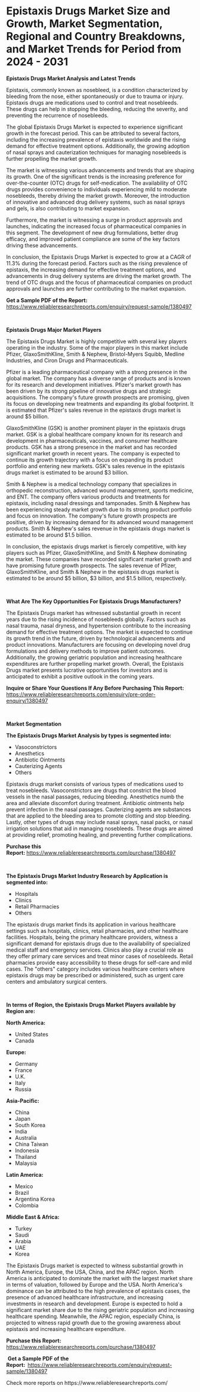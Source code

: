<p><h1>Epistaxis Drugs Market Size and Growth, Market Segmentation, Regional and Country Breakdowns, and Market Trends for Period from 2024 -  2031</h1></p><p><strong>Epistaxis Drugs Market Analysis and Latest Trends</strong></p>
<p><p>Epistaxis, commonly known as nosebleed, is a condition characterized by bleeding from the nose, either spontaneously or due to trauma or injury. Epistaxis drugs are medications used to control and treat nosebleeds. These drugs can help in stopping the bleeding, reducing the severity, and preventing the recurrence of nosebleeds.</p><p>The global Epistaxis Drugs Market is expected to experience significant growth in the forecast period. This can be attributed to several factors, including the increasing prevalence of epistaxis worldwide and the rising demand for effective treatment options. Additionally, the growing adoption of nasal sprays and cauterization techniques for managing nosebleeds is further propelling the market growth.</p><p>The market is witnessing various advancements and trends that are shaping its growth. One of the significant trends is the increasing preference for over-the-counter (OTC) drugs for self-medication. The availability of OTC drugs provides convenience to individuals experiencing mild to moderate nosebleeds, thereby driving the market growth. Moreover, the introduction of innovative and advanced drug delivery systems, such as nasal sprays and gels, is also contributing to market expansion.</p><p>Furthermore, the market is witnessing a surge in product approvals and launches, indicating the increased focus of pharmaceutical companies in this segment. The development of new drug formulations, better drug efficacy, and improved patient compliance are some of the key factors driving these advancements.</p><p>In conclusion, the Epistaxis Drugs Market is expected to grow at a CAGR of 11.3% during the forecast period. Factors such as the rising prevalence of epistaxis, the increasing demand for effective treatment options, and advancements in drug delivery systems are driving the market growth. The trend of OTC drugs and the focus of pharmaceutical companies on product approvals and launches are further contributing to the market expansion.</p></p>
<p><strong>Get a Sample PDF of the Report:&nbsp;</strong> <a href="https://www.reliableresearchreports.com/enquiry/request-sample/1380497">https://www.reliableresearchreports.com/enquiry/request-sample/1380497</a></p>
<p>&nbsp;</p>
<p><strong>Epistaxis Drugs Major Market Players</strong></p>
<p><p>The Epistaxis Drugs Market is highly competitive with several key players operating in the industry. Some of the major players in this market include Pfizer, GlaxoSmithKline, Smith & Nephew, Bristol-Myers Squibb, Medline Industries, and Ciron Drugs and Pharmaceuticals.</p><p>Pfizer is a leading pharmaceutical company with a strong presence in the global market. The company has a diverse range of products and is known for its research and development initiatives. Pfizer's market growth has been driven by its strong pipeline of innovative drugs and strategic acquisitions. The company's future growth prospects are promising, given its focus on developing new treatments and expanding its global footprint. It is estimated that Pfizer's sales revenue in the epistaxis drugs market is around $5 billion.</p><p>GlaxoSmithKline (GSK) is another prominent player in the epistaxis drugs market. GSK is a global healthcare company known for its research and development in pharmaceuticals, vaccines, and consumer healthcare products. GSK has a strong presence in the market and has recorded significant market growth in recent years. The company is expected to continue its growth trajectory with a focus on expanding its product portfolio and entering new markets. GSK's sales revenue in the epistaxis drugs market is estimated to be around $3 billion.</p><p>Smith & Nephew is a medical technology company that specializes in orthopedic reconstruction, advanced wound management, sports medicine, and ENT. The company offers various products and treatments for epistaxis, including nasal dressings and tamponades. Smith & Nephew has been experiencing steady market growth due to its strong product portfolio and focus on innovation. The company's future growth prospects are positive, driven by increasing demand for its advanced wound management products. Smith & Nephew's sales revenue in the epistaxis drugs market is estimated to be around $1.5 billion.</p><p>In conclusion, the epistaxis drugs market is fiercely competitive, with key players such as Pfizer, GlaxoSmithKline, and Smith & Nephew dominating the market. These companies have recorded significant market growth and have promising future growth prospects. The sales revenue of Pfizer, GlaxoSmithKline, and Smith & Nephew in the epistaxis drugs market is estimated to be around $5 billion, $3 billion, and $1.5 billion, respectively.</p></p>
<p>&nbsp;</p>
<p><strong>What Are The Key Opportunities For Epistaxis Drugs Manufacturers?</strong></p>
<p><p>The Epistaxis Drugs market has witnessed substantial growth in recent years due to the rising incidence of nosebleeds globally. Factors such as nasal trauma, nasal dryness, and hypertension contribute to the increasing demand for effective treatment options. The market is expected to continue its growth trend in the future, driven by technological advancements and product innovations. Manufacturers are focusing on developing novel drug formulations and delivery methods to improve patient outcomes. Additionally, the growing geriatric population and increasing healthcare expenditures are further propelling market growth. Overall, the Epistaxis Drugs market presents lucrative opportunities for investors and is anticipated to exhibit a positive outlook in the coming years.</p></p>
<p><strong>Inquire or Share Your Questions If Any Before Purchasing This Report:</strong> <a href="https://www.reliableresearchreports.com/enquiry/pre-order-enquiry/1380497">https://www.reliableresearchreports.com/enquiry/pre-order-enquiry/1380497</a></p>
<p>&nbsp;</p>
<p><strong>Market Segmentation</strong></p>
<p><strong>The Epistaxis Drugs Market Analysis by types is segmented into:</strong></p>
<p><ul><li>Vasoconstrictors</li><li>Anesthetics</li><li>Antibiotic Ointments</li><li>Cauterizing Agents</li><li>Others</li></ul></p>
<p><p>Epistaxis drugs market consists of various types of medications used to treat nosebleeds. Vasoconstrictors are drugs that constrict the blood vessels in the nasal passages, reducing bleeding. Anesthetics numb the area and alleviate discomfort during treatment. Antibiotic ointments help prevent infection in the nasal passages. Cauterizing agents are substances that are applied to the bleeding area to promote clotting and stop bleeding. Lastly, other types of drugs may include nasal sprays, nasal packs, or nasal irrigation solutions that aid in managing nosebleeds. These drugs are aimed at providing relief, promoting healing, and preventing further complications.</p></p>
<p><strong>Purchase this Report:&nbsp;</strong><a href="https://www.reliableresearchreports.com/purchase/1380497">https://www.reliableresearchreports.com/purchase/1380497</a></p>
<p>&nbsp;</p>
<p><strong>The Epistaxis Drugs Market Industry Research by Application is segmented into:</strong></p>
<p><ul><li>Hospitals</li><li>Clinics</li><li>Retail Pharmacies</li><li>Others</li></ul></p>
<p><p>The epistaxis drugs market finds its application in various healthcare settings such as hospitals, clinics, retail pharmacies, and other healthcare facilities. Hospitals, being the primary healthcare providers, witness a significant demand for epistaxis drugs due to the availability of specialized medical staff and emergency services. Clinics also play a crucial role as they offer primary care services and treat minor cases of nosebleeds. Retail pharmacies provide easy accessibility to these drugs for self-care and mild cases. The "others" category includes various healthcare centers where epistaxis drugs may be prescribed or administered, such as urgent care centers and ambulatory surgical centers.</p></p>
<p>&nbsp;</p>
<p><strong>In terms of Region, the Epistaxis Drugs Market Players available by Region are:</strong></p>
<p>
    <p> <strong> North America: </strong>
        <ul>
            <li>United States</li>
            <li>Canada</li>
        </ul>
        </p> 
    <p> <strong> Europe: </strong>
        <ul>
            <li>Germany</li>
            <li>France</li>
            <li>U.K.</li>
            <li>Italy</li>
            <li>Russia</li>
        </ul>
        </p> 
    <p> <strong> Asia-Pacific: </strong>
        <ul>
            <li>China</li>
            <li>Japan</li>
            <li>South Korea</li>
            <li>India</li>
            <li>Australia</li>
            <li>China Taiwan</li>
            <li>Indonesia</li>
            <li>Thailand</li>
            <li>Malaysia</li>
        </ul>
        </p> 
    <p> <strong> Latin America: </strong>
        <ul>
            <li>Mexico</li>
            <li>Brazil</li>
            <li>Argentina Korea</li>
            <li>Colombia</li>
        </ul>
        </p> 
    <p> <strong> Middle East & Africa: </strong>
        <ul>
            <li>Turkey</li>
            <li>Saudi</li>
            <li>Arabia</li>
            <li>UAE</li>
            <li>Korea</li>
        </ul>
    </p>
    </p>
<p><p>The Epistaxis Drugs market is expected to witness substantial growth in North America, Europe, the USA, China, and the APAC region. North America is anticipated to dominate the market with the largest market share in terms of valuation, followed by Europe and the USA. North America's dominance can be attributed to the high prevalence of epistaxis cases, the presence of advanced healthcare infrastructure, and increasing investments in research and development. Europe is expected to hold a significant market share due to the rising geriatric population and increasing healthcare spending. Meanwhile, the APAC region, especially China, is projected to witness rapid growth due to the growing awareness about epistaxis and increasing healthcare expenditure.</p></p>
<p><strong>Purchase this Report: </strong><a href="https://www.reliableresearchreports.com/purchase/1380497">https://www.reliableresearchreports.com/purchase/1380497</a></p>
<p>&nbsp;<strong>Get a Sample PDF of the Report:&nbsp;&nbsp;</strong><a href="https://www.reliableresearchreports.com/enquiry/request-sample/1380497">https://www.reliableresearchreports.com/enquiry/request-sample/1380497</a></p>
<p><strong></strong></p>
<p>Check more reports on https://www.reliableresearchreports.com/</p>